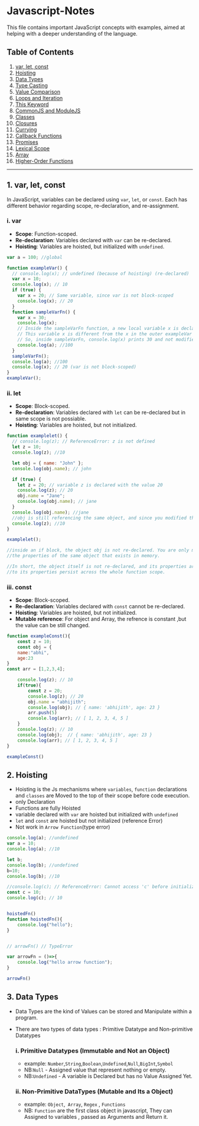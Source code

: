 # Javascript-Notes

This file contains important JavaScript concepts with examples, aimed at helping with a deeper understanding of the language.

## Table of Contents
1. [var, let, const](#1-var-let-const)
2. [Hoisting](#2-hoisting)
3. [Data Types](#3-data-types)
4. [Type Casting](#4-type-casting)
5. [Value Comparison](#5-value-comparison)
6. [Loops and Iteration](#6-loops-and-iteration)
7. [This Keyword](#7-this-keyword)
8. [CommonJS and ModuleJS](#8-commonjs-and-modulejs)
9. [Classes](#9-classes)
10. [Closures](#10-closures)
11. [Currying](#11-currying)
12. [Callback Functions](#12-callback-functions)
13. [Promises](#13-promises)
14. [Lexical Scope](#14-lexical-scope)
15. [Array](#15-array)
16. [Higher-Order Functions](#16-higher-order-functions)

---

## 1. var, let, const

In JavaScript, variables can be declared using `var`, `let`, or `const`. Each has different behavior regarding scope, re-declaration, and re-assignment.

### i. var

- **Scope**: Function-scoped.
- **Re-declaration**: Variables declared with `var` can be re-declared.
- **Hoisting**: Variables are hoisted, but initialized with `undefined`.

```javascript
var a = 100; //global

function exampleVar() {
  // console.log(x); // undefined (because of hoisting) (re-declared)
  var x = 10;
  console.log(x); // 10
  if (true) {
    var x = 20; // Same variable, since var is not block-scoped
    console.log(x); // 20
  }
  function sampleVarFn() {
    var x = 30;
    console.log(x); 
    // Inside the sampleVarFn function, a new local variable x is declared with var x = 30; 
    // This variable x is different from the x in the outer exampleVar function because it is in a different scope (the scope of sampleVarFn). 
    // So, inside sampleVarFn, console.log(x) prints 30 and not modified x varibale outside sampleVarFn Function scope.
    console.log(a); //100
  }
  sampleVarFn();
  console.log(a); //100
  console.log(x); // 20 (var is not block-scoped)
}
exampleVar();
```

### ii. let

- **Scope**: Block-scoped.
- **Re-declaration**: Variables declared with `let` can be re-declared but in same scope is not possiable.
- **Hoisting**: Variables are hoisted, but not initialized.
```javascript
function examplelet() {
  // console.log(z); // ReferenceError: z is not defined
  let z = 10;
  console.log(z); //10

  let obj = { name: "John" };
  console.log(obj.name); // john

  if (true) {
    let z = 20; // variable z is declared with the value 20
    console.log(z); // 20
    obj.name = "Jane"; 
    console.log(obj.name); // jane
  }
  console.log(obj.name); //jane
  //obj is still referencing the same object, and since you modified the name property inside the if block, this change persists.
  console.log(z); //10
}

examplelet();

//inside an if block, the object obj is not re-declared. You are only modifying 
//the properties of the same object that exists in memory.

//In short, the object itself is not re-declared, and its properties are mutable, so changes 
//to its properties persist across the whole function scope.

```

### iii. const

- **Scope**: Block-scoped.
- **Re-declaration**: Variables declared with `const` cannot be re-declared.
- **Hoisting**: Variables are hoisted, but not initialized.
- **Mutable reference**: For object and Array, the refrence is constant ,but the value can be still changed.
```javascript
function exampleConst(){
    const z = 10;
    const obj = {
    name:"abhi",
    age:23
}
const arr = [1,2,3,4];

    console.log(z); // 10
    if(true){
        const z = 20;
        console.log(z); // 20
        obj.name = "abhijith";
        console.log(obj); // { name: 'abhijith', age: 23 }
        arr.push(5)
        console.log(arr); // [ 1, 2, 3, 4, 5 ]
    }
    console.log(z); // 10
    console.log(obj);  // { name: 'abhijith', age: 23 }
    console.log(arr); // [ 1, 2, 3, 4, 5 ]
}

exampleConst()
```

## 2. Hoisting
- Hoisting is the Js mechanisms where `variables`, `function` declarations and `classes` are Moved to the top of their scope before code execution.
- only Declaration
- Functions are fully Hoisted
- variable declared with `var` are hoisted but initialized with `undefined`
- `let` and `const` are hoisted but not initialized (reference Error)
- Not work in `Arrow Function`(type error)
```javascript
console.log(a); //undefined
var a = 10;
console.log(a); //10

let b;
console.log(b); //undefined
b=10;
console.log(b); //10

//console.log(c); // ReferenceError: Cannot access 'c' before initialization
const c = 10;
console.log(c); // 10


hoistedFn()
function hoistedFn(){
    console.log("hello");
}


// arrowFn() // TypeError

var arrowFn = ()=>{
    console.log("hello arrow function");
}

arrowFn()
```

## 3. Data Types
- Data Types are the kind of Values can be stored and Manipulate within a program.
- There are two types of data types : Primitive Datatype and Non-primitive Datatypes
  ### i. Primitive Datatypes (Immutable and Not an Object)
  - example: `Number`,`String`,`Boolean`,`Undefined`,`Null`,`BigInt`,`Symbol`
  - NB:`Null` - Assigned value that represent nothing or empty.
  - NB:`Undefined` - A variable is Declared but has no Value Assigned Yet.

  ### ii. Non-Primitive DataTypes (Mutable and Its a Object)
  - example: `Object`,` Array`, `Regex` , `Functions`
  - NB: `Function` are the first class object in javascript, They can Assigned to variables , passed as Arguments and Return it.
